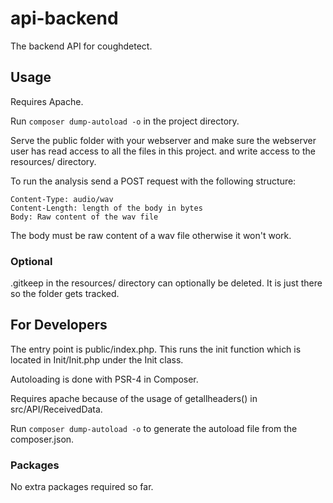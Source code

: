 # api-backend
The backend API for coughdetect.

## Usage
Requires Apache.

Run ```composer dump-autoload -o``` in the project directory.

Serve the public folder with your webserver and make sure the webserver user has read access to all the files in this project.
 and write access to the resources/ directory.
 
To run the analysis send a POST request with the following structure:

```
Content-Type: audio/wav
Content-Length: length of the body in bytes
Body: Raw content of the wav file
```

The body must be raw content of a wav file otherwise it won't work.

### Optional
.gitkeep in the resources/ directory can optionally be deleted. It is just there so the folder gets tracked.

## For Developers
The entry point is public/index.php. This runs the init function which is located in Init/Init.php under the Init class.

Autoloading is done with PSR-4 in Composer.

Requires apache because of the usage of getallheaders() in src/API/ReceivedData.

Run ```composer dump-autoload -o``` to generate the autoload file from the composer.json.

### Packages
No extra packages required so far.